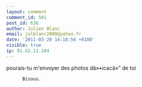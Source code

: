 ```yaml
---
layout: comment
comment_id: 501
post_id: 636
author: Julien Blanc
email: julblanc2000@yahoo.fr
date: '2011-03-20 14:18:56 +0100'
visible: true
ip: 81.62.11.104
---
```

pourais-tu m'envoyer des photos dä»•icacä»” de toi







          Bisous.
